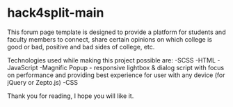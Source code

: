 # hack4split-main

This forum page template is designed to provide a platform for students and faculty members to connect, 
share certain opinions on which college is good or bad, positive and bad sides of college, etc.

Technologies used while making this project possible are: 
-SCSS
-HTML
-JavaScript
-Magnific Popup - responsive lightbox & dialog script with focus on performance and providing best experience for user with any device
                  (for jQuery or Zepto.js)
-CSS

Thank you for reading, I hope you will like it.
